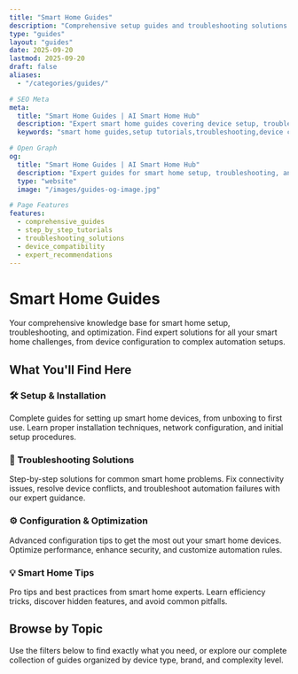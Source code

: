 ```yaml
---
title: "Smart Home Guides"
description: "Comprehensive setup guides and troubleshooting solutions for smart home devices and systems."
type: "guides"
layout: "guides"
date: 2025-09-20
lastmod: 2025-09-20
draft: false
aliases:
  - "/categories/guides/"

# SEO Meta
meta:
  title: "Smart Home Guides | AI Smart Home Hub"
  description: "Expert smart home guides covering device setup, troubleshooting, configuration, and optimization. Find solutions for Alexa, Google Home, Apple HomeKit, and more."
  keywords: "smart home guides,setup tutorials,troubleshooting,device configuration,smart home solutions,home automation guides"

# Open Graph
og:
  title: "Smart Home Guides | AI Smart Home Hub"
  description: "Expert guides for smart home setup, troubleshooting, and optimization"
  type: "website"
  image: "/images/guides-og-image.jpg"

# Page Features
features:
  - comprehensive_guides
  - step_by_step_tutorials
  - troubleshooting_solutions
  - device_compatibility
  - expert_recommendations
---
```


# Smart Home Guides

Your comprehensive knowledge base for smart home setup, troubleshooting, and optimization. Find expert solutions for all your smart home challenges, from device configuration to complex automation setups.

## What You'll Find Here

### 🛠️ Setup & Installation
Complete guides for setting up smart home devices, from unboxing to first use. Learn proper installation techniques, network configuration, and initial setup procedures.

### 🔧 Troubleshooting Solutions
Step-by-step solutions for common smart home problems. Fix connectivity issues, resolve device conflicts, and troubleshoot automation failures with our expert guidance.

### ⚙️ Configuration & Optimization
Advanced configuration tips to get the most out your smart home devices. Optimize performance, enhance security, and customize automation rules.

### 💡 Smart Home Tips
Pro tips and best practices from smart home experts. Learn efficiency tricks, discover hidden features, and avoid common pitfalls.

## Browse by Topic

Use the filters below to find exactly what you need, or explore our complete collection of guides organized by device type, brand, and complexity level.